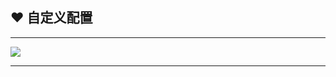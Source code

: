## ♥️ 自定义配置

---

![](https://gitee.com/justdoitor/gitee-images-plus/raw/master/images/202405161455397.jpg)

---


